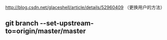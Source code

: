 http://blog.csdn.net/glaceshell/article/details/52960409
（更换用户的方法）
## git branch --set-upstream-to=origin/master/master

